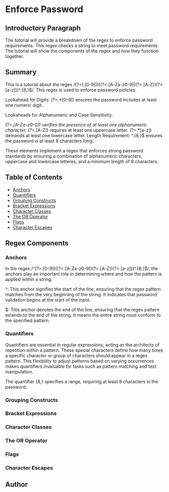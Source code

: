 # Enforce Password

## Introductory Paragraph

The tutorial will provide a breakdown of the regex to enforce password requirements. This regex checks a string to meet password requirements. The tutorial will show the components of the regex and how they function together.

## Summary

This is a tutorial about the regex /(?=(.[0-9]))((?=.[A-Za-z0-9])(?=.[A-Z])(?=.[a-z]))^.{8,}$/. This regex is used to enforce password policies.

Lookahead for Digits: (?=.*[0-9]) ensures the password includes at least one numeric digit.

Lookaheads for Alphanumeric and Case Sensitivity:

(?=.*[A-Za-z0-0]) verifies the presence of at least one alphanumeric character.
(?=.*[A-Z]) requires at least one uppercase letter.
(?=.*[a-z]) demands at least one lowercase letter.
Length Requirement: ^.{8,}$ ensures the password is at least 8 characters long.

These elements implement a regex that enforces strong password standards by ensuring a combination of alphanumeric characters, uppercase and lowercase letteres, and a minimum length of 8 characters.


## Table of Contents

- [Anchors](#anchors)
- [Quantifiers](#quantifiers)
- [Grouping Constructs](#grouping-constructs)
- [Bracket Expressions](#bracket-expressions)
- [Character Classes](#character-classes)
- [The OR Operator](#the-or-operator)
- [Flags](#flags)
- [Character Escapes](#character-escapes)

## Regex Components

### Anchors
In the regex /^(?=.[0-9])((?=.[A-Za-z0-9])(?=.[A-Z])(?=.[a-z]))^.{8,}$/, the anchors play an important role in determining where and how the pattern is applied within a string:

^: This anchor signifies the start of the line, ensuring that the regex pattern matches from the very beginning of the string. It indicates that password validation begins at the start of the input. 

$: This anchor denotes the end of the line, ensuring that the regex pattern extends to the end of the string. It means the entire string must conform to the specified pattern. 

### Quantifiers
Quantifiers are essential in regular expressions, acting as the architects of repetition within a pattern. These special characters define how many times a specific character or group of characters should appear in a regex pattern. This flexibility to adjust patterns based on varying occurrences makes quantifiers invaluable for tasks such as pattern matching and text manipulation.

The quantifier {8,} specifies a range, requiring at least 8 characters in the password. 

### Grouping Constructs

### Bracket Expressions

### Character Classes

### The OR Operator

### Flags

### Character Escapes


## Author


